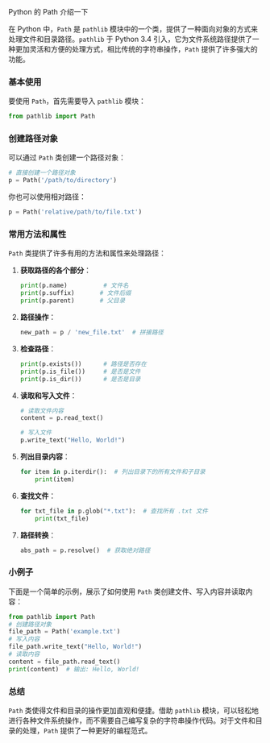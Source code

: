 Python 的 Path 介绍一下


在 Python 中，`Path` 是 `pathlib` 模块中的一个类，提供了一种面向对象的方式来处理文件和目录路径。`pathlib` 于 Python 3.4 引入，它为文件系统路径提供了一种更加灵活和方便的处理方式，相比传统的字符串操作，`Path` 提供了许多强大的功能。
### 基本使用
要使用 `Path`，首先需要导入 `pathlib` 模块：
```python
from pathlib import Path
```
### 创建路径对象
可以通过 `Path` 类创建一个路径对象：
```python
# 直接创建一个路径对象
p = Path('/path/to/directory')
```
你也可以使用相对路径：
```python
p = Path('relative/path/to/file.txt')
```
### 常用方法和属性
`Path` 类提供了许多有用的方法和属性来处理路径：
1. **获取路径的各个部分**：
   ```python
   print(p.name)          # 文件名
   print(p.suffix)       # 文件后缀
   print(p.parent)       # 父目录
   ```
2. **路径操作**：
   ```python
   new_path = p / 'new_file.txt'  # 拼接路径
   ```
3. **检查路径**：
   ```python
   print(p.exists())      # 路径是否存在
   print(p.is_file())     # 是否是文件
   print(p.is_dir())      # 是否是目录
   ```
4. **读取和写入文件**：
   ```python
   # 读取文件内容
   content = p.read_text()
   
   # 写入文件
   p.write_text("Hello, World!")
   ```
5. **列出目录内容**：
   ```python
   for item in p.iterdir():  # 列出目录下的所有文件和子目录
       print(item)
   ```
6. **查找文件**：
   ```python
   for txt_file in p.glob("*.txt"):  # 查找所有 .txt 文件
       print(txt_file)
   ```
7. **路径转换**：
   ```python
   abs_path = p.resolve()  # 获取绝对路径
   ```
### 小例子
下面是一个简单的示例，展示了如何使用 `Path` 类创建文件、写入内容并读取内容：
```python
from pathlib import Path
# 创建路径对象
file_path = Path('example.txt')
# 写入内容
file_path.write_text("Hello, World!")
# 读取内容
content = file_path.read_text()
print(content)  # 输出: Hello, World!
```
### 总结
`Path` 类使得文件和目录的操作更加直观和便捷。借助 `pathlib` 模块，可以轻松地进行各种文件系统操作，而不需要自己编写复杂的字符串操作代码。对于文件和目录的处理，`Path` 提供了一种更好的编程范式。